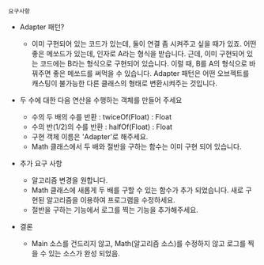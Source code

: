 ```
요구사항
```

* Adapter 패턴?
    - 이미 구현되어 있는 코드가 있는데, 둘이 연결 좀 시켜주고 싶을 때가 있죠. 어떤 좋은 메쏘드가 있는데, 인자로 A라는 형식을 받습니다. 근데, 이미 구현되어 있는 코드에는 B라는 형식으로 구현되어 있습니다. 이럴 때, B를 A의 형식으로 바꿔주면 좋은 메쏘드를 써먹을 수 있습니다. Adapter 패턴은 어떤 오브젝트를 캐스팅이 불가능한 다른 클래스의 형태로 변환시켜주는 것입니다.

* 두 수에 대한 다음 연산을 수행하는 객체를 만들어 주세요
    - 수의 두 배의 수를 반환 : twiceOf(Float)   : Float
    - 수의 반(1/2)의 수를 반환 : halfOf(Float)  : Float
    - 구현 객체 이름은 'Adapter'로 해주세요.
    - Math 클래스에서 두 배와 절반을 구하는 함수는 이미 구현 되어 있습니다.

* 추가 요구 사항
    - 알고리즘 변경을 원합니다.
    - Math 클래스에 새롭게 두 배를 구할 수 있는 함수가 추가 되었습니다.
      새로 구현된 알고리즘을 이용하여 프로그램을 수정하세요.
    - 절반을 구하는 기능에서 로그를 찍는 기능을 추가해주세요.

* 결론
    - Main 소스를 건드리지 않고, Math(알고리즘 소스)를 수정하지 않고
      로그를 찍을 수 있는 소스가 완성 되었음.